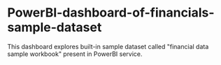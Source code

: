 # PowerBI-dashboard-of-financials-sample-dataset
This dashboard explores built-in sample dataset called "financial data sample workbook" present in PowerBI service.   
